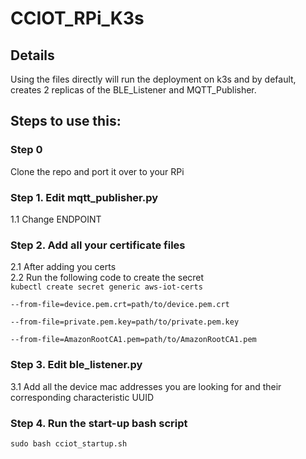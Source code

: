 # CCIOT_RPi_K3s

## Details
Using the files directly will run the deployment on k3s and by default, creates 2 replicas of the BLE_Listener and MQTT_Publisher. <br>

## __Steps to use this:__ 

### **Step 0** <br>
Clone the repo and port it over to your RPi <br>

### **Step 1. Edit mqtt_publisher.py** <br>
1.1 Change ENDPOINT

### **Step 2. Add all your certificate files** <br>
2.1 After adding you certs <br>
2.2 Run the following code to create the secret <br> 
<code>kubectl create secret generic aws-iot-certs \
  --from-file=device.pem.crt=path/to/device.pem.crt \
  --from-file=private.pem.key=path/to/private.pem.key \
  --from-file=AmazonRootCA1.pem=path/to/AmazonRootCA1.pem</code>

### **Step 3. Edit ble_listener.py** <br>
3.1 Add all the device mac addresses you are looking for and their corresponding characteristic UUID <br>

### Step 4. Run the start-up bash script <br>
<code>sudo bash cciot_startup.sh</code>



